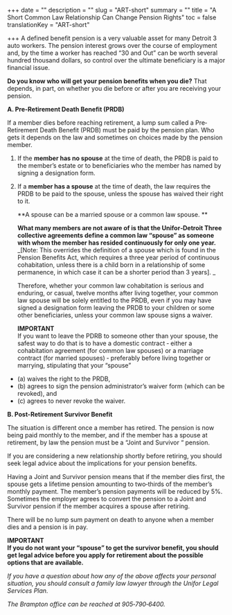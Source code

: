 +++
date = ""
description = ""
slug = "ART-short"
summary = ""
title = "A Short Common Law Relationship Can Change Pension Rights"
toc = false
translationKey = "ART-short"

+++
A defined benefit pension is a very valuable asset for many Detroit 3 auto workers. The pension interest grows over the course of employment and, by the time a worker has reached “30 and Out” can be worth several hundred thousand dollars, so control over the ultimate beneficiary is a major financial issue.

**Do you know who will get your pension benefits when you die?** That depends, in part, on whether you die before or after you are receiving your pension.

**A.    Pre-Retirement Death Benefit (PRDB)**

If a member dies before reaching retirement, a lump sum called a Pre‐Retirement Death Benefit (PRDB) must be paid by the pension plan. Who gets it depends on the law and sometimes on choices made by the pension member.

1. If the **member has no spouse** at the time of death, the PRDB is paid to the member’s estate or to beneficiaries who the member has named by signing a designation form. 
2. If a **member has a spouse** at the time of death, the law requires the PRDB to be paid to the spouse, unless the spouse has waived their right to it. 

   **A spouse can be a married spouse or a common law spouse. **

   **What many members are not aware of is that the Unifor‐Detroit Three collective agreements define a common law “spouse” as someone with whom the member has resided continuously for only one year.**  
   _\[Note: This overrides the definition of a spouse which is found in the Pension Benefits Act, which requires a three year period of continuous cohabitation, unless there is a child born in a relationship of some permanence, in which case it can be a shorter period than 3 years\]. _

   Therefore, whether your common law cohabitation is serious and enduring, or casual, twelve months after living together, your common law spouse will be solely entitled to the PRDB, even if you may have signed a designation form leaving the PRDB to your children or some other beneficiaries, unless your common law spouse signs a waiver. 

   **IMPORTANT**  
   If you want to leave the PDRB to someone other than your spouse, the safest way to do that is to have a domestic contract ‐ either a cohabitation agreement (for common law spouses) or a marriage contract (for married spouses) ‐ preferably before living together or marrying, stipulating that your “spouse”

* (a) waives the right to the PRDB,
* (b) agrees to sign the pension administrator’s waiver form (which can be revoked), and
* (c) agrees to never revoke the waiver.

**B.     Post-Retirement Survivor Benefit**

The situation is different once a member has retired. The pension is now being paid monthly to the member, and if the member has a spouse at retirement, by law the pension must be a “Joint and Survivor “ pension.

If you are considering a new relationship shortly before retiring, you should seek legal advice about the implications for your pension benefits.

Having a Joint and Survivor pension means that if the member dies first, the spouse gets a lifetime pension amounting to two‐thirds of the member’s monthly payment. The member’s pension payments will be reduced by 5%. Sometimes the employer agrees to convert the pension to a Joint and Survivor pension if the member acquires a spouse after retiring.

There will be no lump sum payment on death to anyone when a member dies and a pension is in pay.

**IMPORTANT  
If you do not want your “spouse” to get the survivor benefit, you should get legal advice before you apply for retirement about the possible options that are available.**

_If you have a question about how any of the above affects your personal situation, you should consult a family law lawyer through the Unifor Legal Services Plan._

_The Brampton office can be reached at 905‐790‐6400._